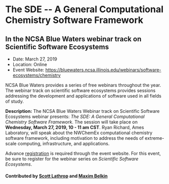 # The SDE -- A General Computational Chemistry Software Framework 

## In the NCSA Blue Waters webinar track on Scientific Software Ecosystems

- Date: March 27, 2019
- Location: Online
- Event Website: https://bluewaters.ncsa.illinois.edu/webinars/software-ecosystems/chemistry

NCSA Blue Waters provides a series of free webinars throughout the year.  The webinar track on scientific software ecosystems provides sessions addressing the development and applications of software used in all fields of study.  

**Description:**  The NCSA Blue Waters Webinar track on Scientific Software Ecosystems webinar presents: *The SDE: A General Computational Chemistry Software Framework*.  The session will take place on **Wednesday, March 27, 2019, 10 - 11 am CST**.  Ryan Richard, Ames Laboratory, will speak about the NWChemEx computational chemistry software framework, including motivation to address the needs of extreme-scale computing, infrastructure, and applications. 

Advance [registration](https://bluewaters.ncsa.illinois.edu/webinars/registration) is required through the event website. For this event, be sure to register for the webinar series on *Scientific Software Ecosystems*.

#### Contributed by [Scott Lathrop](https://github.com/scottlathrop "Scott Lathrop GitHub Profile") and [Maxim Belkin](https://github.com/maxim-belkin "Maxim Belkin GitHub Profile")

<!---
Publish: yes
RSS update: 2019-02-28
Categories: Community
Topics: projects and organizations
Tags: webinar
Level: 2
Prerequisites: default
Aggregate: none
--->
